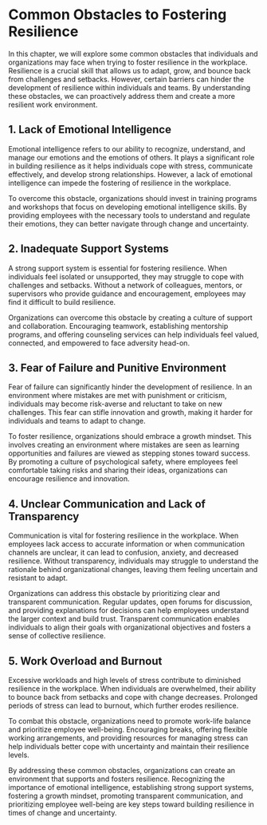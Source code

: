 # Common Obstacles to Fostering Resilience

In this chapter, we will explore some common obstacles that individuals and organizations may face when trying to foster resilience in the workplace. Resilience is a crucial skill that allows us to adapt, grow, and bounce back from challenges and setbacks. However, certain barriers can hinder the development of resilience within individuals and teams. By understanding these obstacles, we can proactively address them and create a more resilient work environment.

## 1\. Lack of Emotional Intelligence

Emotional intelligence refers to our ability to recognize, understand, and manage our emotions and the emotions of others. It plays a significant role in building resilience as it helps individuals cope with stress, communicate effectively, and develop strong relationships. However, a lack of emotional intelligence can impede the fostering of resilience in the workplace.

To overcome this obstacle, organizations should invest in training programs and workshops that focus on developing emotional intelligence skills. By providing employees with the necessary tools to understand and regulate their emotions, they can better navigate through change and uncertainty.

## 2\. Inadequate Support Systems

A strong support system is essential for fostering resilience. When individuals feel isolated or unsupported, they may struggle to cope with challenges and setbacks. Without a network of colleagues, mentors, or supervisors who provide guidance and encouragement, employees may find it difficult to build resilience.

Organizations can overcome this obstacle by creating a culture of support and collaboration. Encouraging teamwork, establishing mentorship programs, and offering counseling services can help individuals feel valued, connected, and empowered to face adversity head-on.

## 3\. Fear of Failure and Punitive Environment

Fear of failure can significantly hinder the development of resilience. In an environment where mistakes are met with punishment or criticism, individuals may become risk-averse and reluctant to take on new challenges. This fear can stifle innovation and growth, making it harder for individuals and teams to adapt to change.

To foster resilience, organizations should embrace a growth mindset. This involves creating an environment where mistakes are seen as learning opportunities and failures are viewed as stepping stones toward success. By promoting a culture of psychological safety, where employees feel comfortable taking risks and sharing their ideas, organizations can encourage resilience and innovation.

## 4\. Unclear Communication and Lack of Transparency

Communication is vital for fostering resilience in the workplace. When employees lack access to accurate information or when communication channels are unclear, it can lead to confusion, anxiety, and decreased resilience. Without transparency, individuals may struggle to understand the rationale behind organizational changes, leaving them feeling uncertain and resistant to adapt.

Organizations can address this obstacle by prioritizing clear and transparent communication. Regular updates, open forums for discussion, and providing explanations for decisions can help employees understand the larger context and build trust. Transparent communication enables individuals to align their goals with organizational objectives and fosters a sense of collective resilience.

## 5\. Work Overload and Burnout

Excessive workloads and high levels of stress contribute to diminished resilience in the workplace. When individuals are overwhelmed, their ability to bounce back from setbacks and cope with change decreases. Prolonged periods of stress can lead to burnout, which further erodes resilience.

To combat this obstacle, organizations need to promote work-life balance and prioritize employee well-being. Encouraging breaks, offering flexible working arrangements, and providing resources for managing stress can help individuals better cope with uncertainty and maintain their resilience levels.

By addressing these common obstacles, organizations can create an environment that supports and fosters resilience. Recognizing the importance of emotional intelligence, establishing strong support systems, fostering a growth mindset, promoting transparent communication, and prioritizing employee well-being are key steps toward building resilience in times of change and uncertainty.

